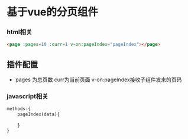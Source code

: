 # 基于vue的分页组件 
### html相关
```html
<page :pages=10 :curr=1 v-on:pageIndex="pageIndex"></page>
```
## 插件配置 
* pages 为总页数  curr为当前页面 v-on:pageIndex接收子组件发来的页码
### javascript相关
```html
methods:{
    pageIndex(data){
        
    }
}
```